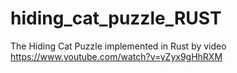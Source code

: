 # hiding_cat_puzzle_RUST
The Hiding Cat Puzzle implemented in Rust by video https://www.youtube.com/watch?v=yZyx9gHhRXM
